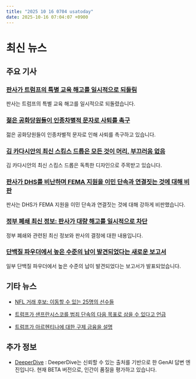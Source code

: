 ```yaml
---
title: "2025 10 16 0704 usatoday"
date: 2025-10-16 07:04:07 +0900
---
```


# 최신 뉴스

## 주요 기사

### [판사가 트럼프의 특별 교육 해고를 일시적으로 되돌림](https://www.usatoday.com/story/news/education/2025/10/15/special-education-layoffs-temporarily-reversed-judge/86711718007/)
판사는 트럼프의 특별 교육 해고를 일시적으로 되돌렸습니다.
### [젊은 공화당원들이 인종차별적 문자로 사퇴를 촉구](https://www.usatoday.com/story/news/politics/2025/10/15/young-republicans-resignations-racist-texts-in-chat/86703793007/)
젊은 공화당원들이 인종차별적 문자로 인해 사퇴를 촉구하고 있습니다.
### [김 카다시안의 최신 스킴스 드롭은 모든 것이 머리, 부끄러움 없음](https://www.usatoday.com/story/entertainment/celebrities/2025/10/15/kim-kardashian-skims-faux-hair-thongs/86703768007/)
김 카다시안의 최신 스킴스 드롭은 독특한 디자인으로 주목받고 있습니다.
### [판사가 DHS를 비난하며 FEMA 지원을 이민 단속과 연결짓는 것에 대해 비판](https://www.usatoday.com/story/news/politics/2025/10/15/trump-dhs-fema-aid-immigration-enforcement/86709914007/)
판사는 DHS가 FEMA 지원을 이민 단속과 연결짓는 것에 대해 강하게 비판했습니다.
### [정부 폐쇄 최신 정보: 판사가 대량 해고를 일시적으로 차단](https://www.usatoday.com/story/news/politics/2025/10/15/trump-congress-shutdown-live-updates/86626955007/)
정부 폐쇄와 관련된 최신 정보와 판사의 결정에 대한 내용입니다.
### [단백질 파우더에서 높은 수준의 납이 발견되었다는 새로운 보고서](https://www.usatoday.com/story/news/health/2025/10/15/lead-in-protein-powders-consumer-reports/86707901007/)
일부 단백질 파우더에서 높은 수준의 납이 발견되었다는 보고서가 발표되었습니다.

## 기타 뉴스
- [NFL 거래 후보: 이동할 수 있는 25명의 선수들](https://www.usatoday.com/story/sports/nfl/2025/10/15/nfl-trade-candidates-2025-deadline-players/86688300007/)

- [트럼프가 샌프란시스코를 범죄 단속의 다음 목표로 삼을 수 있다고 언급](https://www.usatoday.com/story/news/politics/2025/10/15/donald-trump-san-francisco-national-guard-chicago-portland/86711401007/)
- [트럼프가 아르헨티나에 대한 구제 금융을 설명](https://www.usatoday.com/story/news/politics/2025/10/15/trump-argentina-bailout-explained/86704119007/)

## 추가 정보
- [DeeperDive](https://deeperdive.ai)
: DeeperDive는 신뢰할 수 있는 출처를 기반으로 한 GenAI 답변 엔진입니다. 현재 BETA 버전으로, 인간이 품질을 평가하고 있습니다.